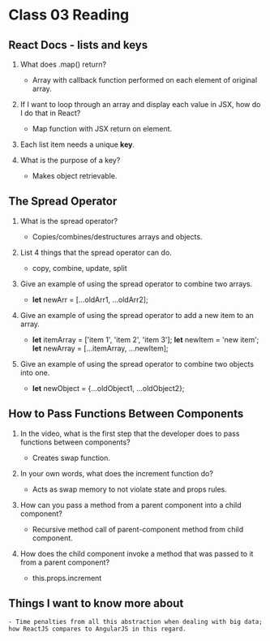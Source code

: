 # Class 03 Reading

## React Docs - lists and keys

1. What does .map() return?

   - Array with callback function performed on each element of original array.

2. If I want to loop through an array and display each value in JSX, how do I do that in React?

   - Map function with JSX return on element.

3. Each list item needs a unique **key**.

4. What is the purpose of a key?

   - Makes object retrievable.

## The Spread Operator

1. What is the spread operator?

   - Copies/combines/destructures arrays and objects.

2. List 4 things that the spread operator can do.

   - copy, combine, update, split

3. Give an example of using the spread operator to combine two arrays.

   - **let** newArr = [...oldArr1, ...oldArr2];

4. Give an example of using the spread operator to add a new item to an array.

   - **let** itemArray = ['item 1', 'item 2', 'item 3'];
     **let** newItem = 'new item';
     **let** newArray = [...itemArray, ...newItem];

5. Give an example of using the spread operator to combine two objects into one.

   - **let** newObject = {...oldObject1, ...oldObject2};

## How to Pass Functions Between Components

1. In the video, what is the first step that the developer does to pass functions between components?

   - Creates swap function.

2. In your own words, what does the increment function do?

   - Acts as swap memory to not violate state and props rules.

3. How can you pass a method from a parent component into a child component?

   - Recursive method call of parent-component method from child component.

4. How does the child component invoke a method that was passed to it from a parent component?

   - this.props.increment

## Things I want to know more about

    - Time penalties from all this abstraction when dealing with big data; how ReactJS compares to AngularJS in this regard.
